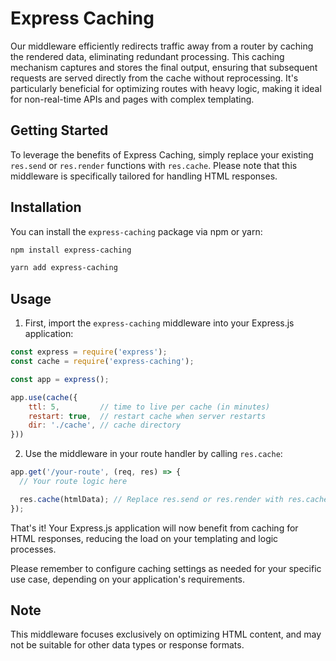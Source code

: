# Express Caching

Our middleware efficiently redirects traffic away from a router by caching the rendered data, eliminating redundant processing. This caching mechanism captures and stores the final output, ensuring that subsequent requests are served directly from the cache without reprocessing. It's particularly beneficial for optimizing routes with heavy logic, making it ideal for non-real-time APIs and pages with complex templating.

## Getting Started

To leverage the benefits of Express Caching, simply replace your existing `res.send` or `res.render` functions with `res.cache`. Please note that this middleware is specifically tailored for handling HTML responses.

## Installation

You can install the `express-caching` package via npm or yarn:

```bash
npm install express-caching
```

```bash
yarn add express-caching
```

## Usage

1. First, import the `express-caching` middleware into your Express.js application:

```javascript
const express = require('express');
const cache = require('express-caching');

const app = express();

app.use(cache({
    ttl: 5,         // time to live per cache (in minutes)
    restart: true,  // restart cache when server restarts
    dir: './cache', // cache directory
}))
```

2. Use the middleware in your route handler by calling `res.cache`:

```javascript
app.get('/your-route', (req, res) => {
  // Your route logic here

  res.cache(htmlData); // Replace res.send or res.render with res.cache
});
```

That's it! Your Express.js application will now benefit from caching for HTML responses, reducing the load on your templating and logic processes.

Please remember to configure caching settings as needed for your specific use case, depending on your application's requirements.

## Note

This middleware focuses exclusively on optimizing HTML content, and may not be suitable for other data types or response formats.
